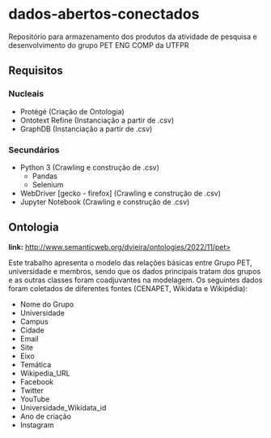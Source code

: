 # dados-abertos-conectados
Repositório para armazenamento dos produtos da atividade de pesquisa e desenvolvimento do grupo PET ENG COMP da UTFPR

## Requisitos

### Nucleais
- Protégé (Criação de Ontologia)
- Ontotext Refine (Instanciação a partir de .csv)
- GraphDB (Instanciação a partir de .csv)

### Secundários
- Python 3 (Crawling e construção de .csv)
  - Pandas
  - Selenium
- WebDriver [gecko - firefox] (Crawling e construção de .csv)
- Jupyter Notebook (Crawling e construção de .csv)

## Ontologia

**link:** http://www.semanticweb.org/dvieira/ontologies/2022/11/pet>

Este trabalho apresenta o modelo das relações básicas entre Grupo PET, universidade e
membros, sendo que os dados principais tratam dos grupos e as outras classes foram
coadjuvantes na modelagem. Os seguintes dados foram coletados de diferentes fontes
(CENAPET, Wikidata e Wikipédia):

- Nome do Grupo
- Universidade
- Campus
- Cidade
- Email
- Site
- Eixo
- Temática
- Wikipedia_URL
- Facebook
- Twitter
- YouTube
- Universidade_Wikidata_id
- Ano de criação
- Instagram
